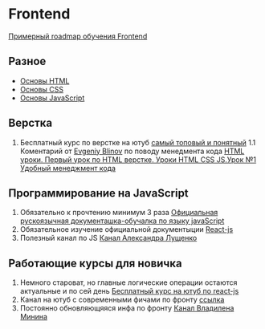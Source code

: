# Frontend

[Примерный roadmap обучения Frontend](https://roadmap.sh/frontend)

## Разное 
- [Основы HTML](https://developer.mozilla.org/ru/docs/Learn/Getting_started_with_the_web/HTML_basics)
- [Основы CSS](https://developer.mozilla.org/ru/docs/Learn/Getting_started_with_the_web/CSS_basics)
- [Основы JavaScript](https://developer.mozilla.org/ru/docs/Learn/JavaScript/First_steps)

## Верстка
1. Бесплатный курс по верстке на ютуб [самый топовый и понятный](https://www.youtube.com/watch?v=yJcCKuxfb2o&list=PLM6XATa8CAG4F9nAIYNS5oAiPotxwLFIr)
1.1 Коментарий от [Evgeniy Blinov](https://github.com/EvgeniyBlinov/) по поводу
менедмента кода [HTML уроки. Первый урок по HTML верстке. Уроки HTML CSS JS.Урок №1](https://youtu.be/z3GS5oYGq5U?list=PLM6XATa8CAG4F9nAIYNS5oAiPotxwLFIr&t=83) [Удобный менеджмент кода](/common/code_management.md)

## Программирование на JavaScript
1. Обязательно к прочтению минимум 3 раза [Официальная рускоязычная документашка-обучалка по языку javaScript](https://learn.javascript.ru/)
2. Обязательное изучение официальной документыции [React-js](https://ru.reactjs.org/)
3. Полезный канал по JS [Канал Александра Лущенко](https://www.youtube.com/c/itgid)

## Работающие курсы для новичка
1. Немного староват, но главные логические операции остаются актуальные и по сей день [Бесплатный курс на ютуб по react-js](https://www.youtube.com/playlist?list=PLcvhF2Wqh7DNVy1OCUpG3i5lyxyBWhGZ8)
2. Канал на ютуб с современными фичами по фронту [ссылка](https://www.youtube.com/c/WebDevSimplified)
3. Постоянно обновляющяяся инфа по фронту [Канал Владилена Минина](https://www.youtube.com/c/VladilenMinin)
